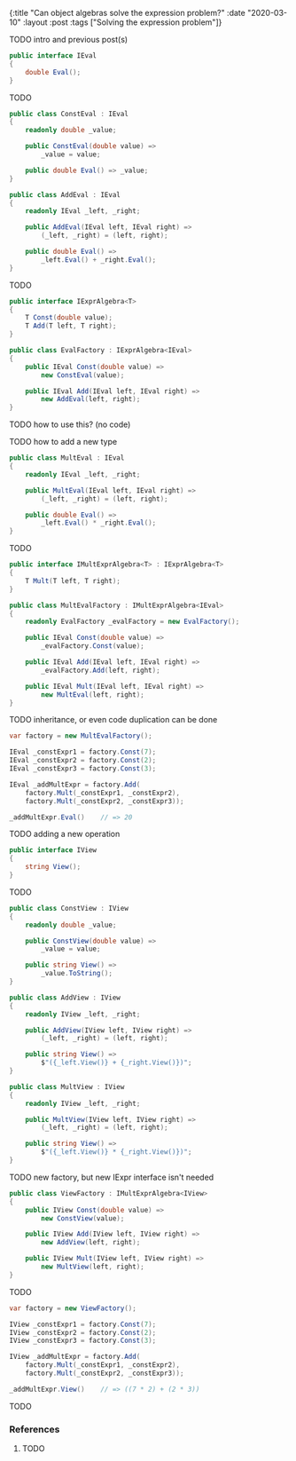 {:title "Can object algebras solve the expression problem?"
 :date "2020-03-10"
 :layout :post
 :tags ["Solving the expression problem"]}

TODO intro and previous post(s)

```csharp
public interface IEval
{
    double Eval();
}
```

TODO

```csharp
public class ConstEval : IEval
{
    readonly double _value;

    public ConstEval(double value) =>
        _value = value;

    public double Eval() => _value;
}

public class AddEval : IEval
{
    readonly IEval _left, _right;

    public AddEval(IEval left, IEval right) =>
        (_left, _right) = (left, right);

    public double Eval() =>
        _left.Eval() + _right.Eval();
}
```

TODO

```csharp
public interface IExprAlgebra<T>
{
    T Const(double value);
    T Add(T left, T right);
}

public class EvalFactory : IExprAlgebra<IEval>
{
    public IEval Const(double value) =>
        new ConstEval(value);

    public IEval Add(IEval left, IEval right) =>
        new AddEval(left, right);
}
```

TODO how to use this? (no code)

TODO how to add a new type

```csharp
public class MultEval : IEval
{
    readonly IEval _left, _right;

    public MultEval(IEval left, IEval right) =>
        (_left, _right) = (left, right);

    public double Eval() =>
        _left.Eval() * _right.Eval();
}
```

TODO

```csharp
public interface IMultExprAlgebra<T> : IExprAlgebra<T>
{
    T Mult(T left, T right);
}

public class MultEvalFactory : IMultExprAlgebra<IEval>
{
    readonly EvalFactory _evalFactory = new EvalFactory();

    public IEval Const(double value) =>
        _evalFactory.Const(value);

    public IEval Add(IEval left, IEval right) =>
        _evalFactory.Add(left, right);

    public IEval Mult(IEval left, IEval right) =>
        new MultEval(left, right);
}
```

TODO inheritance, or even code duplication can be done

```csharp
var factory = new MultEvalFactory();

IEval _constExpr1 = factory.Const(7);
IEval _constExpr2 = factory.Const(2);
IEval _constExpr3 = factory.Const(3);

IEval _addMultExpr = factory.Add(
    factory.Mult(_constExpr1, _constExpr2),
    factory.Mult(_constExpr2, _constExpr3));

_addMultExpr.Eval()    // => 20
```

TODO adding a new operation

```csharp
public interface IView
{
    string View();
}
```

TODO

```csharp
public class ConstView : IView
{
    readonly double _value;

    public ConstView(double value) =>
        _value = value;

    public string View() =>
        _value.ToString();
}

public class AddView : IView
{
    readonly IView _left, _right;

    public AddView(IView left, IView right) =>
        (_left, _right) = (left, right);

    public string View() =>
        $"({_left.View()} + {_right.View()})";
}

public class MultView : IView
{
    readonly IView _left, _right;

    public MultView(IView left, IView right) =>
        (_left, _right) = (left, right);

    public string View() =>
        $"({_left.View()} * {_right.View()})";
}
```

TODO new factory, but new IExpr interface isn't needed

```csharp
public class ViewFactory : IMultExprAlgebra<IView>
{
    public IView Const(double value) =>
        new ConstView(value);

    public IView Add(IView left, IView right) =>
        new AddView(left, right);

    public IView Mult(IView left, IView right) =>
        new MultView(left, right);
}
```

TODO

```csharp
var factory = new ViewFactory();

IView _constExpr1 = factory.Const(7);
IView _constExpr2 = factory.Const(2);
IView _constExpr3 = factory.Const(3);

IView _addMultExpr = factory.Add(
    factory.Mult(_constExpr1, _constExpr2),
    factory.Mult(_constExpr2, _constExpr3));

_addMultExpr.View()    // => ((7 * 2) + (2 * 3))
```

TODO

### References

1. TODO
